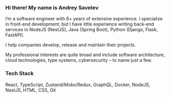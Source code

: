 ### Hi there! My name is Andrey Savelev

I’m a software engineer with 6+ years of extensive experience. I specialize in front-end development, but I have little experience writing back-end services in NodeJS (NestJS), Java (Spring Boot), Python (Django, Flask, FastAPI).

I help companies develop, release and maintain their projects.

My professional interests are quite broad and include software architecture, cloud technologies, type systems, сybersecurity – to name just a few.

### Tech Stack

React, TypeScript, Zustand/Mobx/Redux, GraphQL, Docker, NodeJS, NestJS, HTML, CSS, Git

